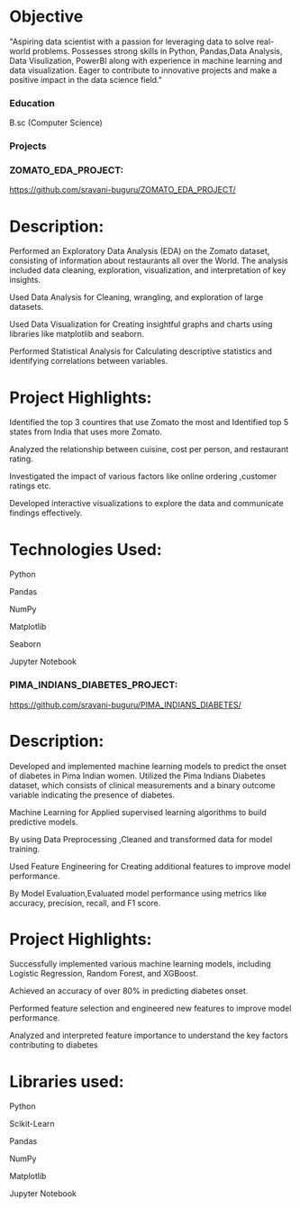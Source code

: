 # Objective
"Aspiring data scientist with a passion for leveraging data to solve real-world problems. Possesses strong skills in Python, Pandas,Data Analysis, Data Visulization, PowerBI along with experience in machine learning and data visualization. Eager to contribute to innovative projects and make a positive impact in the data science field."

### Education
B.sc (Computer Science)

### Projects
### ZOMATO_EDA_PROJECT:
https://github.com/sravani-buguru/ZOMATO_EDA_PROJECT/
# Description: 
Performed an Exploratory Data Analysis (EDA) on the Zomato dataset, consisting of information about restaurants all over the World. The analysis included data cleaning, exploration, visualization, and interpretation of key insights.

Used Data Analysis for Cleaning, wrangling, and exploration of large datasets.

Used Data Visualization for Creating insightful graphs and charts using libraries like matplotlib and seaborn.

Performed Statistical Analysis for Calculating descriptive statistics and identifying correlations between variables.

# Project Highlights:
Identified the top 3 countires that use Zomato the most and Identified top 5 states from India that uses more Zomato.

Analyzed the relationship between cuisine, cost per person, and restaurant rating.

Investigated the impact of various factors like  online ordering ,customer ratings etc.

Developed interactive visualizations to explore the data and communicate findings effectively.
# Technologies Used: 
Python

Pandas

NumPy

Matplotlib

Seaborn

Jupyter Notebook

### PIMA_INDIANS_DIABETES_PROJECT:
https://github.com/sravani-buguru/PIMA_INDIANS_DIABETES/
# Description:
Developed and implemented machine learning models to predict the onset of diabetes in Pima Indian women. Utilized the Pima Indians Diabetes dataset, which consists of clinical measurements and a binary outcome variable indicating the presence of diabetes.

Machine Learning for Applied supervised learning algorithms to build predictive models.

By using Data Preprocessing ,Cleaned and transformed data for model training.

Used Feature Engineering for Creating additional features to improve model performance.

By Model Evaluation,Evaluated model performance using metrics like accuracy, precision, recall, and F1 score.

# Project Highlights:
Successfully implemented various machine learning models, including Logistic Regression, Random Forest, and XGBoost.

Achieved an accuracy of over 80% in predicting diabetes onset.

Performed feature selection and engineered new features to improve model performance.

Analyzed and interpreted feature importance to understand the key factors contributing to diabetes
# Libraries used:

Python

Scikit-Learn

Pandas

NumPy

Matplotlib

Jupyter Notebook
